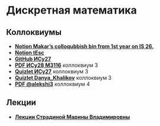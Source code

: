 # Дискретная математика

## Коллоквиумы
- [**Notion Makar’s colloqubbish bin from 1st year on IS 26.**](https://wooded-muscari-02e.notion.site/Makar-s-colloqubbish-bin-from-1st-year-on-IS-26-74edf69ab95a4c5ba89aa0b20228ce5d)
- [**Notion tEsc**](https://www.notion.so/awes0me/DM-cd83743047874f1c921805e1d0cb77dc)
- [**GitHub ИСy27**](https://github.com/hashlag/dm-semester-2)
- [**PDF ИСy28 M3116**](https://github.com/Jucutu/ITMO/blob/main/2%20%D0%94%D0%B8%D1%81%D0%BA%D1%80%D0%B5%D1%82%D0%BD%D0%B0%D1%8F%20%D0%BC%D0%B0%D1%82%D0%B5%D0%BC%D0%B0%D1%82%D0%B8%D0%BA%D0%B0/%D0%9E%D0%BF%D1%80%D0%B5%D0%B4%D0%B5%D0%BB%D0%B5%D0%BD%D0%B8%D1%8F_%D0%BA%D0%BE%D0%BB%D0%BB%D0%BE%D0%BA%D0%B2%D0%B8%D1%83%D0%BC_%E2%84%963_%D0%94%D0%9C.pdf) коллоквиум 3
- [**Quizlet ИСy27**](https://quizlet.com/ru/897608500/%D0%94%D0%BC-%D0%BA%D0%BE%D0%BB%D0%BB%D0%BE%D0%BA-3-flash-cards/) коллоквиум 3
- [**Quizlet Danya_Khalikov**](https://quizlet.com/ru/689283885/%D0%94%D0%9C-%D0%BA%D0%BE%D0%BB%D0%BB%D0%BE%D0%BA-3-flash-cards/) коллоквиум 3
- [**PDF @alekshi3**](https://github.com/Jucutu/ITMO/blob/main/2%20%D0%94%D0%B8%D1%81%D0%BA%D1%80%D0%B5%D1%82%D0%BD%D0%B0%D1%8F%20%D0%BC%D0%B0%D1%82%D0%B5%D0%BC%D0%B0%D1%82%D0%B8%D0%BA%D0%B0/%D0%9A%D0%BE%D0%BB%D0%BB%D0%BE%D0%BA%20%D0%BF%D0%BE%20%D0%94%D0%9C%E2%84%964.pdf) коллоквиум 4

## Лекции
- [**Лекции Страдиной Марины Владимировны**](https://drive.google.com/drive/u/0/folders/1gUr_LuaQXF-4i9-trvEHSaC13xuH0YxH)

